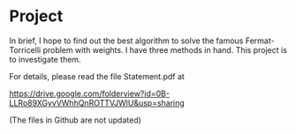 Project
=======

In brief, I hope to find out the best algorithm to solve the famous Fermat-Torricelli problem with weights. 
I have three methods in hand. This project is to investigate them.

For details, please read the file Statement.pdf at

https://drive.google.com/folderview?id=0B-LLRo89XGyvVWhhQnROTTVJWlU&usp=sharing

(The files in Github are not updated)
